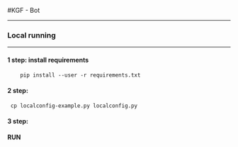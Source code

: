 #KGF - Bot 

---

### Local running

---

#### 1 step: install requirements

```
    pip install --user -r requirements.txt
```

#### 2 step:

```
 cp localconfig-example.py localconfig.py
```

#### 3 step:

**RUN**
